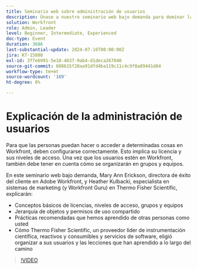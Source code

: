 ```yaml
---
title: Seminario web sobre administración de usuarios
description: Únase a nuestro seminario web bajo demanda para dominar la configuración y organización de los usuarios de Workfront. Conozca a los expertos de Thermo Fisher Scientific y Adobe Workfront acerca de las licencias, los niveles de acceso, los grupos, los equipos, la jerarquía de objetos, los permisos de uso compartido y las prácticas recomendadas para una administración eficaz de los usuarios.
solution: Workfront
role: Admin, Leader
level: Beginner, Intermediate, Experienced
doc-type: Event
duration: 3686
last-substantial-update: 2024-07-16T00:00:00Z
jira: KT-15808
exl-id: 3f7e6991-5e18-4637-9ab4-d1deca267040
source-git-commit: 088615f28aa91dfd4ba119c11c4c9f8a89441d84
workflow-type: tm+mt
source-wordcount: '169'
ht-degree: 0%

---
```


# Explicación de la administración de usuarios

Para que las personas puedan hacer o acceder a determinadas cosas en Workfront, deben configurarse correctamente. Esto implica su licencia y sus niveles de acceso. Una vez que los usuarios estén en Workfront, también debe tener en cuenta cómo se organizarán en grupos y equipos.

En este seminario web bajo demanda, Mary Ann Erickson, directora de éxito del cliente en Adobe Workfront, y Heather Kulbacki, especialista en sistemas de marketing (y Workfront Guru) en Thermo Fisher Scientific, explicarán:

* Conceptos básicos de licencias, niveles de acceso, grupos y equipos
* Jerarquía de objetos y permisos de uso compartido
* Prácticas recomendadas que hemos aprendido de otras personas como usted
* Cómo Thermo Fisher Scientific, un proveedor líder de instrumentación científica, reactivos y consumibles y servicios de software, eligió organizar a sus usuarios y las lecciones que han aprendido a lo largo del camino

>[!VIDEO](https://video.tv.adobe.com/v/3431001/?learn=on)
